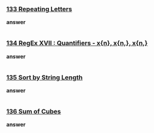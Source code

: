 ### [133 Repeating Letters](https://edabit.com/challenge/Mc6Xi4PRw7fDzeMDB)
**answer**

```js


```


### [134 RegEx XVII : Quantifiers - x{n}, x{n,}, x{n,}](https://edabit.com/challenge/5vsYNXXQ7aXzQMMpQ)
**answer**

```js


```

### [135 Sort by String Length](https://edabit.com/challenge/aNZzLBxQpidWBF26X)
**answer**

```js


```

### [136 Sum of Cubes](https://edabit.com/challenge/XdAR3KohR5w7rjrFg)
**answer**

```js


```